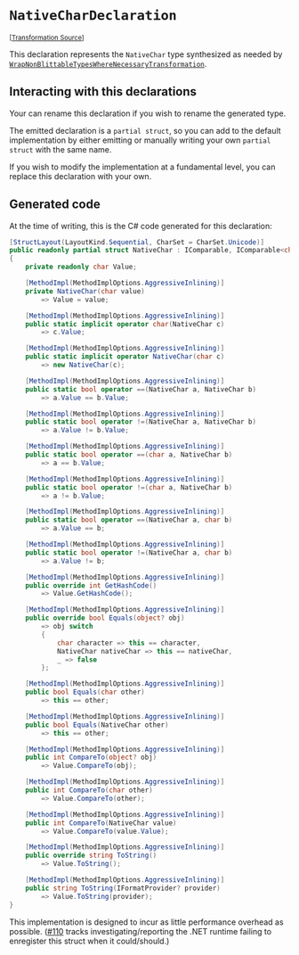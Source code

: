 `NativeCharDeclaration`
===================================================================================================

<small>\[[Transformation Source](../../Biohazrd.CSharp/#Declarations/NativeCharDeclaration.cs)\]</small>

This declaration represents the `NativeChar` type synthesized as needed by [`WrapNonBlittableTypesWhereNecessaryTransformation`](../BuiltinTransformations/WrapNonBlittableTypesWhereNecessaryTransformation.md).

## Interacting with this declarations

Your can rename this declaration if you wish to rename the generated type.

The emitted declaration is a `partial struct`, so you can add to the default implementation by either emitting or manually writing your own `partial struct` with the same name.

If you wish to modify the implementation at a fundamental level, you can replace this declaration with your own.

## Generated code

At the time of writing, this is the C# code generated for this declaration:

```csharp
[StructLayout(LayoutKind.Sequential, CharSet = CharSet.Unicode)]
public readonly partial struct NativeChar : IComparable, IComparable<char>, IEquatable<char>, IComparable<NativeChar>, IEquatable<NativeChar>
{
    private readonly char Value;

    [MethodImpl(MethodImplOptions.AggressiveInlining)]
    private NativeChar(char value)
        => Value = value;

    [MethodImpl(MethodImplOptions.AggressiveInlining)]
    public static implicit operator char(NativeChar c)
        => c.Value;

    [MethodImpl(MethodImplOptions.AggressiveInlining)]
    public static implicit operator NativeChar(char c)
        => new NativeChar(c);

    [MethodImpl(MethodImplOptions.AggressiveInlining)]
    public static bool operator ==(NativeChar a, NativeChar b)
        => a.Value == b.Value;

    [MethodImpl(MethodImplOptions.AggressiveInlining)]
    public static bool operator !=(NativeChar a, NativeChar b)
        => a.Value != b.Value;

    [MethodImpl(MethodImplOptions.AggressiveInlining)]
    public static bool operator ==(char a, NativeChar b)
        => a == b.Value;

    [MethodImpl(MethodImplOptions.AggressiveInlining)]
    public static bool operator !=(char a, NativeChar b)
        => a != b.Value;

    [MethodImpl(MethodImplOptions.AggressiveInlining)]
    public static bool operator ==(NativeChar a, char b)
        => a.Value == b;

    [MethodImpl(MethodImplOptions.AggressiveInlining)]
    public static bool operator !=(NativeChar a, char b)
        => a.Value != b;

    [MethodImpl(MethodImplOptions.AggressiveInlining)]
    public override int GetHashCode()
        => Value.GetHashCode();

    [MethodImpl(MethodImplOptions.AggressiveInlining)]
    public override bool Equals(object? obj)
        => obj switch
        {
            char character => this == character,
            NativeChar nativeChar => this == nativeChar,
            _ => false
        };

    [MethodImpl(MethodImplOptions.AggressiveInlining)]
    public bool Equals(char other)
        => this == other;

    [MethodImpl(MethodImplOptions.AggressiveInlining)]
    public bool Equals(NativeChar other)
        => this == other;

    [MethodImpl(MethodImplOptions.AggressiveInlining)]
    public int CompareTo(object? obj)
        => Value.CompareTo(obj);

    [MethodImpl(MethodImplOptions.AggressiveInlining)]
    public int CompareTo(char other)
        => Value.CompareTo(other);

    [MethodImpl(MethodImplOptions.AggressiveInlining)]
    public int CompareTo(NativeChar value)
        => Value.CompareTo(value.Value);

    [MethodImpl(MethodImplOptions.AggressiveInlining)]
    public override string ToString()
        => Value.ToString();

    [MethodImpl(MethodImplOptions.AggressiveInlining)]
    public string ToString(IFormatProvider? provider)
        => Value.ToString(provider);
}
```

This implementation is designed to incur as little performance overhead as possible. ([#110](https://github.com/InfectedLibraries/Biohazrd/issues/110) tracks investigating/reporting the .NET runtime failing to enregister this struct when it could/should.)
